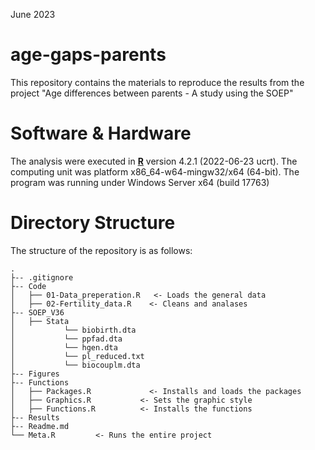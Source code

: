 June 2023

# age-gaps-parents
This repository contains the materials to reproduce the results from the project "Age differences between parents - A study using the SOEP"


# Software & Hardware
The analysis were executed in [**R**](https://www.r-project.org/) version 4.2.1 (2022-06-23 ucrt). The computing unit was platform x86_64-w64-mingw32/x64 (64-bit).
The program was running under Windows Server x64 (build 17763)


# Directory Structure
The structure of the repository is as follows:

```
.
├-- .gitignore
├-- Code
│   ├── 01-Data_preperation.R	<- Loads the general data
│   ├── 02-Fertility_data.R    <- Cleans and analases
├-- SOEP_V36
│   ├── Stata
│	        └── biobirth.dta
│	        └── ppfad.dta
│	        └── hgen.dta
│	        └── pl_reduced.txt
│	        └── biocouplm.dta
├-- Figures
├-- Functions
│   ├── Packages.R		       <- Installs and loads the packages
│   ├── Graphics.R           <- Sets the graphic style
│   ├── Functions.R          <- Installs the functions
├-- Results
├-- Readme.md
└── Meta.R		   <- Runs the entire project

```
